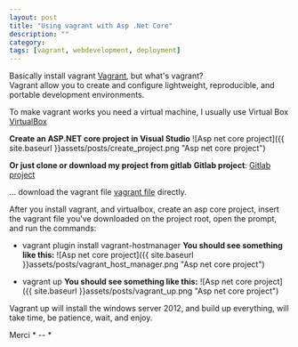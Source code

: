 ```yaml
---
layout: post
title: "Using vagrant with Asp .Net Core"
description: ""
category: 
tags: [vagrant, webdevelopment, deployment]
---
```


Basically install vagrant 
[Vagrant](https://www.vagrantup.com/downloads.html), but what's vagrant?  
Vagrant allow you to create and configure lightweight, reproducible, and portable development environments.

To make vagrant works you need a virtual machine, I  usually use Virtual Box 
 [VirtualBox](https://www.virtualbox.org/wiki/Downloads)

**Create an ASP.NET core project in Visual Studio**
![Asp net core project]({{ site.baseurl }}assets/posts/create_project.png "Asp net core project")


**Or just clone or download my project from gitlab**
**Gitlab project**: [Gitlab project]( https://gitlab.com/thamaraaalves/aspcorevagrant/)  


... download the vagrant file [vagrant file](https://gitlab.com/thamaraaalves/aspcorevagrant/blob/master/Vagrantfile) directly.

After you install vagrant, and virtualbox, create an asp core project, insert the vagrant file you've downloaded on the project root,
open the prompt, and run the commands:
- vagrant plugin install vagrant-hostmanager
**You should see something like this:**
![Asp net core project]({{ site.baseurl }}assets/posts/vagrant_host_manager.png "Asp net core project")

- vagrant up
**You should see something like this:**
![Asp net core project]({{ site.baseurl }}assets/posts/vagrant_up.png "Asp net core project")

Vagrant up will install the windows server 2012, and build up everything, will take time, be patience, wait, and enjoy. 

Merci * -- * 


